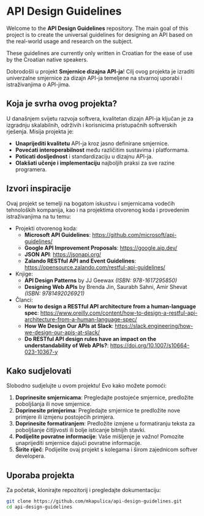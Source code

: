 # API Design Guidelines

Welcome to the **API Design Guidelines** repository. The main goal of this project is to create the universal guidelines for designing an API based on the real-world usage and research on the subject.

These guidelines are currently only written in Croatian for the ease of use by the Croatian native speakers.

Dobrodošli u projekt **Smjernice dizajna API-ja**! Cilj ovog projekta je izraditi univerzalne smjernice za dizajn API-ja temeljene na stvarnoj uporabi i istraživanjima o API-jima.

## Koja je svrha ovog projekta?

U današnjem svijetu razvoja softvera, kvalitetan dizajn API-ja ključan je za izgradnju skalabilnih, održivih i korisnicima pristupačnih softverskih rješenja. Misija projekta je:

- **Unaprijediti kvalitetu** API-ja kroz jasno definirane smjernice.
- **Povećati interoperabilnost** među različitim sustavima i platformama.
- **Poticati dosljednost** i standardizaciju u dizajnu API-ja.
- **Olakšati učenje i implementaciju** najboljih praksi za sve razine programera.

## Izvori inspiracije

Ovaj projekt se temelji na bogatom iskustvu i smjernicama vodećih tehnoloških kompanija, kao i na projektima otvorenog koda i provedenim istraživanjima na tu temu:

- Projekti otvorenog koda:
  - **Microsoft API Guidelines**: <https://github.com/microsoft/api-guidelines/>
  - **Google API Improvement Proposals**: <https://google.aip.dev/>
  - **JSON API**: <https://jsonapi.org/>
  - **Zalando RESTful API and Event Guidelines**: <https://opensource.zalando.com/restful-api-guidelines/>
- Knjige:
  - **API Design Patterns** by JJ Geewax *(ISBN: 978-1617295850)*
  - **Designing Web APIs** by Brenda Jin, Saurabh Sahni, Amir Shevat *(ISBN: 9781492026921)*
- Članci:
  - **How to design a RESTful API architecture from a human-language spec**: <https://www.oreilly.com/content/how-to-design-a-restful-api-architecture-from-a-human-language-spec/>
  - **How We Design Our APIs at Slack**: <https://slack.engineering/how-we-design-our-apis-at-slack/>
  - **Do RESTful API design rules have an impact on the understandability of Web APIs?**: <https://doi.org/10.1007/s10664-023-10367-y>

## Kako sudjelovati

Slobodno sudjelujte u ovom projektu! Evo kako možete pomoći:

1. **Doprinesite smjernicama**: Pregledajte postojeće smjernice, predložite poboljšanja ili nove smjernice.
2. **Doprinesite primjerima**: Pregledajte smjernice te predložite nove primjere ili izmjenu postojećih primjera.
3. **Doprinesite formatiranjem**: Predložite izmjene u formatiranju teksta za poboljšanje čitljivosti ili bolje isticanje bitnijih stavki.
4. **Podijelite povratne informacije**: Vaše mišljenje je važno! Pomozite unaprijediti smjernice dajući povratne informacije.
5. **Širite riječ**: Podijelite ovaj projekt s kolegama i širom zajednicom softver developera.

## Uporaba projekta

Za početak, klonirajte repozitorij i pregledajte dokumentaciju:

```bash
git clone https://github.com/mkapulica/api-design-guidelines.git
cd api-design-guidelines
```
